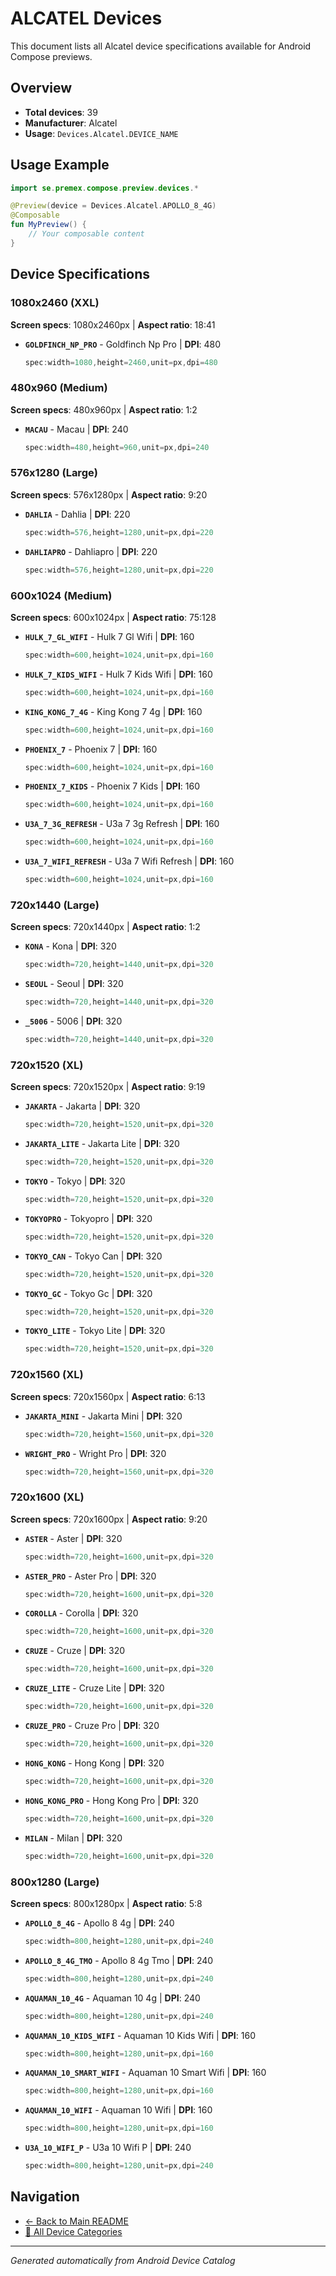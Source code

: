 # ALCATEL Devices

This document lists all Alcatel device specifications available for Android Compose previews.

## Overview

- **Total devices**: 39
- **Manufacturer**: Alcatel
- **Usage**: `Devices.Alcatel.DEVICE_NAME`

## Usage Example

```kotlin
import se.premex.compose.preview.devices.*

@Preview(device = Devices.Alcatel.APOLLO_8_4G)
@Composable
fun MyPreview() {
    // Your composable content
}
```

## Device Specifications

### 1080x2460 (XXL)

**Screen specs**: 1080x2460px | **Aspect ratio**: 18:41

- **`GOLDFINCH_NP_PRO`** - Goldfinch Np Pro | **DPI**: 480
  ```kotlin
  spec:width=1080,height=2460,unit=px,dpi=480
  ```

### 480x960 (Medium)

**Screen specs**: 480x960px | **Aspect ratio**: 1:2

- **`MACAU`** - Macau | **DPI**: 240
  ```kotlin
  spec:width=480,height=960,unit=px,dpi=240
  ```

### 576x1280 (Large)

**Screen specs**: 576x1280px | **Aspect ratio**: 9:20

- **`DAHLIA`** - Dahlia | **DPI**: 220
  ```kotlin
  spec:width=576,height=1280,unit=px,dpi=220
  ```

- **`DAHLIAPRO`** - Dahliapro | **DPI**: 220
  ```kotlin
  spec:width=576,height=1280,unit=px,dpi=220
  ```

### 600x1024 (Medium)

**Screen specs**: 600x1024px | **Aspect ratio**: 75:128

- **`HULK_7_GL_WIFI`** - Hulk 7 Gl Wifi | **DPI**: 160
  ```kotlin
  spec:width=600,height=1024,unit=px,dpi=160
  ```

- **`HULK_7_KIDS_WIFI`** - Hulk 7 Kids Wifi | **DPI**: 160
  ```kotlin
  spec:width=600,height=1024,unit=px,dpi=160
  ```

- **`KING_KONG_7_4G`** - King Kong 7 4g | **DPI**: 160
  ```kotlin
  spec:width=600,height=1024,unit=px,dpi=160
  ```

- **`PHOENIX_7`** - Phoenix 7 | **DPI**: 160
  ```kotlin
  spec:width=600,height=1024,unit=px,dpi=160
  ```

- **`PHOENIX_7_KIDS`** - Phoenix 7 Kids | **DPI**: 160
  ```kotlin
  spec:width=600,height=1024,unit=px,dpi=160
  ```

- **`U3A_7_3G_REFRESH`** - U3a 7 3g Refresh | **DPI**: 160
  ```kotlin
  spec:width=600,height=1024,unit=px,dpi=160
  ```

- **`U3A_7_WIFI_REFRESH`** - U3a 7 Wifi Refresh | **DPI**: 160
  ```kotlin
  spec:width=600,height=1024,unit=px,dpi=160
  ```

### 720x1440 (Large)

**Screen specs**: 720x1440px | **Aspect ratio**: 1:2

- **`KONA`** - Kona | **DPI**: 320
  ```kotlin
  spec:width=720,height=1440,unit=px,dpi=320
  ```

- **`SEOUL`** - Seoul | **DPI**: 320
  ```kotlin
  spec:width=720,height=1440,unit=px,dpi=320
  ```

- **`_5006`** -  5006 | **DPI**: 320
  ```kotlin
  spec:width=720,height=1440,unit=px,dpi=320
  ```

### 720x1520 (XL)

**Screen specs**: 720x1520px | **Aspect ratio**: 9:19

- **`JAKARTA`** - Jakarta | **DPI**: 320
  ```kotlin
  spec:width=720,height=1520,unit=px,dpi=320
  ```

- **`JAKARTA_LITE`** - Jakarta Lite | **DPI**: 320
  ```kotlin
  spec:width=720,height=1520,unit=px,dpi=320
  ```

- **`TOKYO`** - Tokyo | **DPI**: 320
  ```kotlin
  spec:width=720,height=1520,unit=px,dpi=320
  ```

- **`TOKYOPRO`** - Tokyopro | **DPI**: 320
  ```kotlin
  spec:width=720,height=1520,unit=px,dpi=320
  ```

- **`TOKYO_CAN`** - Tokyo Can | **DPI**: 320
  ```kotlin
  spec:width=720,height=1520,unit=px,dpi=320
  ```

- **`TOKYO_GC`** - Tokyo Gc | **DPI**: 320
  ```kotlin
  spec:width=720,height=1520,unit=px,dpi=320
  ```

- **`TOKYO_LITE`** - Tokyo Lite | **DPI**: 320
  ```kotlin
  spec:width=720,height=1520,unit=px,dpi=320
  ```

### 720x1560 (XL)

**Screen specs**: 720x1560px | **Aspect ratio**: 6:13

- **`JAKARTA_MINI`** - Jakarta Mini | **DPI**: 320
  ```kotlin
  spec:width=720,height=1560,unit=px,dpi=320
  ```

- **`WRIGHT_PRO`** - Wright Pro | **DPI**: 320
  ```kotlin
  spec:width=720,height=1560,unit=px,dpi=320
  ```

### 720x1600 (XL)

**Screen specs**: 720x1600px | **Aspect ratio**: 9:20

- **`ASTER`** - Aster | **DPI**: 320
  ```kotlin
  spec:width=720,height=1600,unit=px,dpi=320
  ```

- **`ASTER_PRO`** - Aster Pro | **DPI**: 320
  ```kotlin
  spec:width=720,height=1600,unit=px,dpi=320
  ```

- **`COROLLA`** - Corolla | **DPI**: 320
  ```kotlin
  spec:width=720,height=1600,unit=px,dpi=320
  ```

- **`CRUZE`** - Cruze | **DPI**: 320
  ```kotlin
  spec:width=720,height=1600,unit=px,dpi=320
  ```

- **`CRUZE_LITE`** - Cruze Lite | **DPI**: 320
  ```kotlin
  spec:width=720,height=1600,unit=px,dpi=320
  ```

- **`CRUZE_PRO`** - Cruze Pro | **DPI**: 320
  ```kotlin
  spec:width=720,height=1600,unit=px,dpi=320
  ```

- **`HONG_KONG`** - Hong Kong | **DPI**: 320
  ```kotlin
  spec:width=720,height=1600,unit=px,dpi=320
  ```

- **`HONG_KONG_PRO`** - Hong Kong Pro | **DPI**: 320
  ```kotlin
  spec:width=720,height=1600,unit=px,dpi=320
  ```

- **`MILAN`** - Milan | **DPI**: 320
  ```kotlin
  spec:width=720,height=1600,unit=px,dpi=320
  ```

### 800x1280 (Large)

**Screen specs**: 800x1280px | **Aspect ratio**: 5:8

- **`APOLLO_8_4G`** - Apollo 8 4g | **DPI**: 240
  ```kotlin
  spec:width=800,height=1280,unit=px,dpi=240
  ```

- **`APOLLO_8_4G_TMO`** - Apollo 8 4g Tmo | **DPI**: 240
  ```kotlin
  spec:width=800,height=1280,unit=px,dpi=240
  ```

- **`AQUAMAN_10_4G`** - Aquaman 10 4g | **DPI**: 240
  ```kotlin
  spec:width=800,height=1280,unit=px,dpi=240
  ```

- **`AQUAMAN_10_KIDS_WIFI`** - Aquaman 10 Kids Wifi | **DPI**: 160
  ```kotlin
  spec:width=800,height=1280,unit=px,dpi=160
  ```

- **`AQUAMAN_10_SMART_WIFI`** - Aquaman 10 Smart Wifi | **DPI**: 160
  ```kotlin
  spec:width=800,height=1280,unit=px,dpi=160
  ```

- **`AQUAMAN_10_WIFI`** - Aquaman 10 Wifi | **DPI**: 160
  ```kotlin
  spec:width=800,height=1280,unit=px,dpi=160
  ```

- **`U3A_10_WIFI_P`** - U3a 10 Wifi P | **DPI**: 240
  ```kotlin
  spec:width=800,height=1280,unit=px,dpi=240
  ```

## Navigation

- [← Back to Main README](../../README.md)
- [📱 All Device Categories](../README.md)

---
*Generated automatically from Android Device Catalog*
